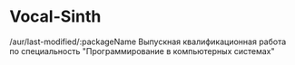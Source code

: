 # Vocal-Sinth
/aur/last-modified/:packageName
Выпускная квалификационная работа по специальность "Программирование в компьютерных системах"
